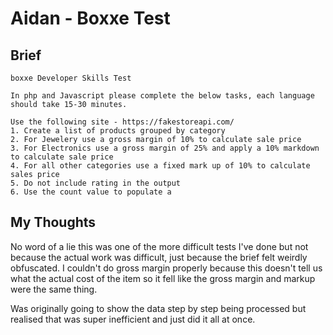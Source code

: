 # Aidan - Boxxe Test

## Brief

``` text
boxxe Developer Skills Test

In php and Javascript please complete the below tasks, each language should take 15-30 minutes.

Use the following site - https://fakestoreapi.com/
1. Create a list of products grouped by category
2. For Jewelery use a gross margin of 10% to calculate sale price
3. For Electronics use a gross margin of 25% and apply a 10% markdown to calculate sale price
4. For all other categories use a fixed mark up of 10% to calculate sales price
5. Do not include rating in the output
6. Use the count value to populate a
```

## My Thoughts

No word of a lie this was one of the more difficult tests I've done but not because the actual work was difficult, just because the brief felt weirdly obfuscated.
I couldn't do gross margin properly because this doesn't tell us what the actual cost of the item so it fell like the gross margin and markup were the same thing.

Was originally going to show the data step by step being processed but realised that was super inefficient and just did it all at once.
